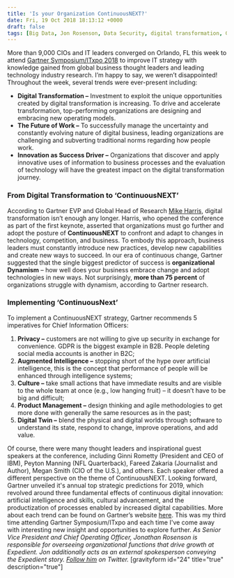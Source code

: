 ```yaml
---
title: 'Is your Organization ContinuousNEXT?'
date: Fri, 19 Oct 2018 18:13:12 +0000
draft: false
tags: [Big Data, Jon Rosenson, Data Security, digital transformation, Gartner, Gartner Symposium, ITxpo, Gartner Top Strategic Predictions for 2019]
---
```


More than 9,000 CIOs and IT leaders converged on Orlando, FL this week to attend [Gartner Symposium/ITxpo 2018](https://www.gartner.com/en/conferences/na/symposium-us)[](https://www.gartner.com/en/conferences/na/symposium-us) to improve IT strategy with knowledge gained from global business thought leaders and leading technology industry research. I’m happy to say, we weren’t disappointed! Throughout the week, several trends were ever-present including:

*   **Digital Transformation –** Investment to exploit the unique opportunities created by digital transformation is increasing. To drive and accelerate transformation, top-performing organizations are designing and embracing new operating models.
*   **The Future of Work –** To successfully manage the uncertainty and constantly evolving nature of digital business, leading organizations are challenging and subverting traditional norms regarding how people work.
*   **Innovation as Success Driver –** Organizations that discover and apply innovative uses of information to business processes and the evaluation of technology will have the greatest impact on the digital transformation journey.

### From Digital Transformation to ‘ContinuousNEXT’

According to Gartner EVP and Global Head of Research [Mike Harris](https://www.gartner.com/analyst/11682/Mike-Harris), digital transformation isn’t enough any longer. Harris, who opened the conference as part of the first keynote, asserted that organizations must go further and adopt the posture of **ContinuousNEXT** to confront and adapt to changes in technology, competition, and business. To embody this approach, business leaders must constantly introduce new practices, develop new capabilities and create new ways to succeed. In our era of continuous change, Gartner suggested that the single biggest predictor of success is **organizational Dynamism** – how well does your business embrace change and adopt technologies in new ways. Not surprisingly, **more than 75 percent** of organizations struggle with dynamism, according to Gartner research.

### Implementing ‘ContinuousNext’

To implement a ContinuousNEXT strategy, Gartner recommends 5 imperatives for Chief Information Officers:

1.  **Privacy –** customers are not willing to give up security in exchange for convenience. GDPR is the biggest example in B2B. People deleting social media accounts is another in B2C;
2.  **Augmented Intelligence –** stopping short of the hype over artificial intelligence, this is the concept that performance of people will be enhanced through intelligence systems;
3.  **Culture –** take small actions that have immediate results and are visible to the whole team at once (e.g., low hanging fruit) – it doesn’t have to be big and difficult;
4.  **Product Management –** design thinking and agile methodologies to get more done with generally the same resources as in the past;
5.  **Digital Twin –** blend the physical and digital worlds through software to understand its state, respond to change, improve operations, and add value.

Of course, there were many thought leaders and inspirational guest speakers at the conference, including Ginni Rometty (President and CEO of IBM), Peyton Manning (NFL Quarterback), Fareed Zakaria (Journalist and Author), Megan Smith (CIO of the U.S.), and others. Each speaker offered a different perspective on the theme of ContinuousNEXT. Looking forward, Gartner unveiled it's annual top strategic predictions for 2019, which revolved around three fundamental effects of continuous digital innovation: artificial intelligence and skills, cultural advancement, and the productization of processes enabled by increased digital capabilities. More about each trend can be found on Gartner’s website [here](https://www.gartner.com/smarterwithgartner/gartner-top-strategic-predictions-for-2019-and-beyond/). This was my third time attending Gartner Symposium/ITxpo and each time I've come away with interesting new insight and opportunities to explore further. _As Senior Vice President and Chief Operating Officer, Jonathan Rosenson is responsible for overseeing organizational functions that drive growth at Expedient. Jon additionally acts as an external spokesperson conveying the Expedient story. [Follow him](https://twitter.com/rosenson) on Twitter._ \[gravityform id="24" title="true" description="true"\]